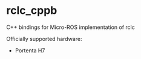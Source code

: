# rclc_cppb
C++ bindings for Micro-ROS implementation of rclc

Officially supported hardware:
- Portenta H7
